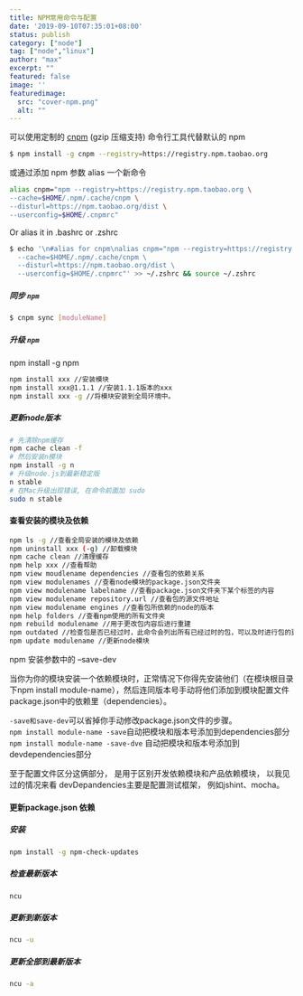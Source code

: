 ```yaml
---
title: NPM常用命令与配置
date: '2019-09-10T07:35:01+08:00'
status: publish
category: ["node"] 
tag: ["node","linux"]
author: "max"
excerpt: ""
featured: false
image: ''
featuredimage:
  src: "cover-npm.png"
  alt: ""
---
```

 可以使用定制的 [cnpm](https://github.com/cnpm/cnpm) (gzip 压缩支持) 命令行工具代替默认的 npm

```bash
$ npm install -g cnpm --registry=https://registry.npm.taobao.org
```

 或通过添加 npm 参数 alias 一个新命令

```bash
alias cnpm="npm --registry=https://registry.npm.taobao.org \
--cache=$HOME/.npm/.cache/cnpm \
--disturl=https://npm.taobao.org/dist \
--userconfig=$HOME/.cnpmrc"
```

Or alias it in .bashrc or .zshrc

```bash
$ echo '\n#alias for cnpm\nalias cnpm="npm --registry=https://registry.npm.taobao.org \
  --cache=$HOME/.npm/.cache/cnpm \
  --disturl=https://npm.taobao.org/dist \
  --userconfig=$HOME/.cnpmrc"' >> ~/.zshrc && source ~/.zshrc
```

##### 同步 `npm`

```bash
$ cnpm sync [moduleName]
```

##### 升级 `npm`

npm install -g npm

```bash
npm install xxx //安装模块
npm install xxx@1.1.1 //安装1.1.1版本的xxx
npm install xxx -g //将模块安装到全局环境中。
```

##### 更新node版本

```bash
# 先清除npm缓存
npm cache clean -f
# 然后安装n模块
npm install -g n
# 升级node.js到最新稳定版
n stable
# 在Mac升级出现错误, 在命令前面加 sudo
sudo n stable         
```

#### 查看安装的模块及依赖

```bash
npm ls -g //查看全局安装的模块及依赖
npm uninstall xxx (-g) //卸载模块
npm cache clean //清理缓存
npm help xxx //查看帮助
npm view moudlename dependencies //查看包的依赖关系
npm view modulenames //查看node模块的package.json文件夹
npm view modulename labelname //查看package.json文件夹下某个标签的内容
npm view modulename repository.url //查看包的源文件地址
npm view modulename engines //查看包所依赖的node的版本
npm help folders //查看npm使用的所有文件夹
npm rebuild modulename //用于更改包内容后进行重建
npm outdated //检查包是否已经过时，此命令会列出所有已经过时的包，可以及时进行包的更新
npm update modulename //更新node模块
```

npm 安装参数中的 –save-dev

当你为你的模块安装一个依赖模块时，正常情况下你得先安装他们（在模块根目录下npm install module-name），然后连同版本号手动将他们添加到模块配置文件package.json中的依赖里（dependencies）。

`-save和save-dev`可以省掉你手动修改package.json文件的步骤。  
`npm install module-name -save`自动把模块和版本号添加到dependencies部分  
`npm install module-name -save-dve` 自动把模块和版本号添加到devdependencies部分

至于配置文件区分这俩部分， 是用于区别开发依赖模块和产品依赖模块， 以我见过的情况来看 devDepandencies主要是配置测试框架， 例如jshint、mocha。

#### 更新package.json 依赖

##### 安装

```bash
npm install -g npm-check-updates
```

##### 检查最新版本

```bash
ncu
```

##### 更新到新版本

```bash
ncu -u 
```

##### 更新全部到最新版本

```bash
ncu -a
```
